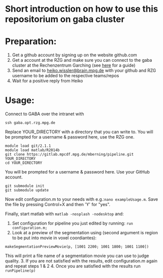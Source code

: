 Short introduction on how to use this repositorium on gaba cluster
==================================================================

Preparation:
============

1. Get a github account by signing up on the website github.com
2. Get a account at the RZG and make sure you can connect to the gaba cluster at the Rechenzentrum Garching (see [here](https://wiki.hest.brain.mpg.de/doku.php?id=knowledge:organization:it:connecting_to_garching) for a guide)
3. Send an email to heiko.wissler@brain.mpg.de with your github and RZG username to be added to the respective teams/repos
4. Wait for a positive reply from Heiko

Usage:
========================

Connect to GABA over the intranet with
```
ssh gaba.opt.rzg.mpg.de
```

Replace YOUR_DIRECTORY with a directory that you can write to.
You will be prompted for a username & password here, use the RZG one.
```
module load git/2.1.1
module load matlab/R2014b
git clone https://gitlab.mpcdf.mpg.de/mberning/pipeline.git YOUR_DIRECTORY
cd YOUR_DIRECTORY
```

You will be prompted for a username & password here. Use your GitHub account.
```
git submodule init
git submodule update
```

Now edit configuration.m to your needs with e.g.:`nano exampleUsage.m`. Save the file
by pressing Control+X and then 'Y' for "yes".

Finally, start matlab with `matlab -nosplash -nodesktop` and:
1. Set configuration for pipeline you just edited by running: `run configuration.m;`
2. Look at a preview of the segmentation using (second argument is region to be put into movie in voxel coordiantes): 
```
makeSegmentationPreviewMovie(p, [1001 2200; 1001 1800; 1001 1100])
```
This will print a file name of a segmentation movie you can use to judge quality.
3. If you are not satisfied with the results, edit configuration.m again and repeat steps 1 & 2
4. Once you are satisfied with the results run `runPipeline(p)`

